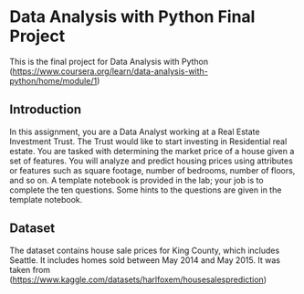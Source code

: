 # Data Analysis with Python Final Project

This is the final project for Data Analysis with Python (https://www.coursera.org/learn/data-analysis-with-python/home/module/1)

## Introduction

In this assignment, you are a Data Analyst working at a Real Estate Investment Trust. The Trust would like to start investing in Residential real estate. You are tasked with determining the market price of a house given a set of features. You will analyze and predict housing prices using attributes or features such as square footage, number of bedrooms, number of floors, and so on. A template notebook is provided in the lab; your job is to complete the ten questions. Some hints to the questions are given in the template notebook.

## Dataset

The dataset contains house sale prices for King County, which includes Seattle. It includes homes sold between May 2014 and May 2015. It was taken from (https://www.kaggle.com/datasets/harlfoxem/housesalesprediction)
